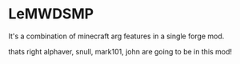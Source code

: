 # LeMWDSMP
It's a combination of minecraft arg features in a single forge mod.

thats right alphaver, snull, mark101, john are going to be in this mod!
